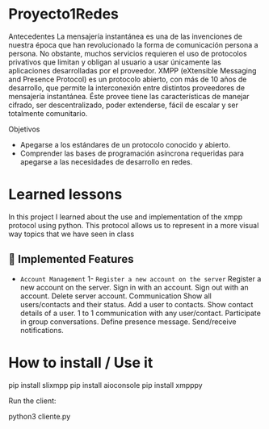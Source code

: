 # Proyecto1Redes
Antecedentes 
La mensajería instantánea es una de las invenciones de nuestra época que han revolucionado la 
forma  de  comunicación  persona  a  persona.  No  obstante,  muchos  servicios  requieren  el  uso  de 
protocolos  privativos  que  limitan  y  obligan  al  usuario  a  usar  únicamente  las  aplicaciones 
desarrolladas por el proveedor. 
XMPP (eXtensible Messaging and Presence Protocol) es un protocolo abierto, con más de 10 años 
de desarrollo, que permite la interconexión entre distintos proveedores de mensajería instantánea. 
Éste provee tiene las características de manejar cifrado, ser descentralizado, poder extenderse, fácil 
de escalar y ser totalmente comunitario. 


Objetivos 
- Apegarse a los estándares de un protocolo conocido y abierto. 
- Comprender  las  bases  de  programación  asíncrona  requeridas  para  apegarse  a  las 
necesidades de desarrollo en redes. 


# Learned lessons
In this project I learned about the use and implementation of the xmpp protocol using python. This protocol allows us to represent in a more visual way topics that we have seen in class

## :hammer: Implemented Features
- `Account Management` 1- `Register a new account on the server`
Register a new account on the server.
Sign in with an account.
Sign out with an account.
Delete server account.
Communication
Show all users/contacts and their status.
Add a user to contacts.
Show contact details of a user.
1 to 1 communication with any user/contact.
Participate in group conversations.
Define presence message.
Send/receive notifications.


# How to install / Use it
pip install slixmpp
pip install aioconsole
pip install xmpppy

Run the client:

python3 cliente.py

